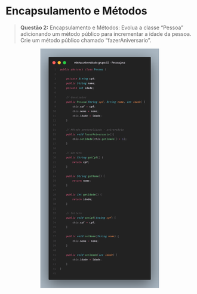 # Encapsulamento e Métodos

> **Questão 2:** Encapsulamento e Métodos: Evolua a classe “Pessoa”
adicionando um método público para incrementar a idade da pessoa. Crie um método público chamado “fazerAniversario”.

<div style="text-align: center;"> 
<img src="../images/pessoa.png" alt="Pessoa" width="63%">
</div>